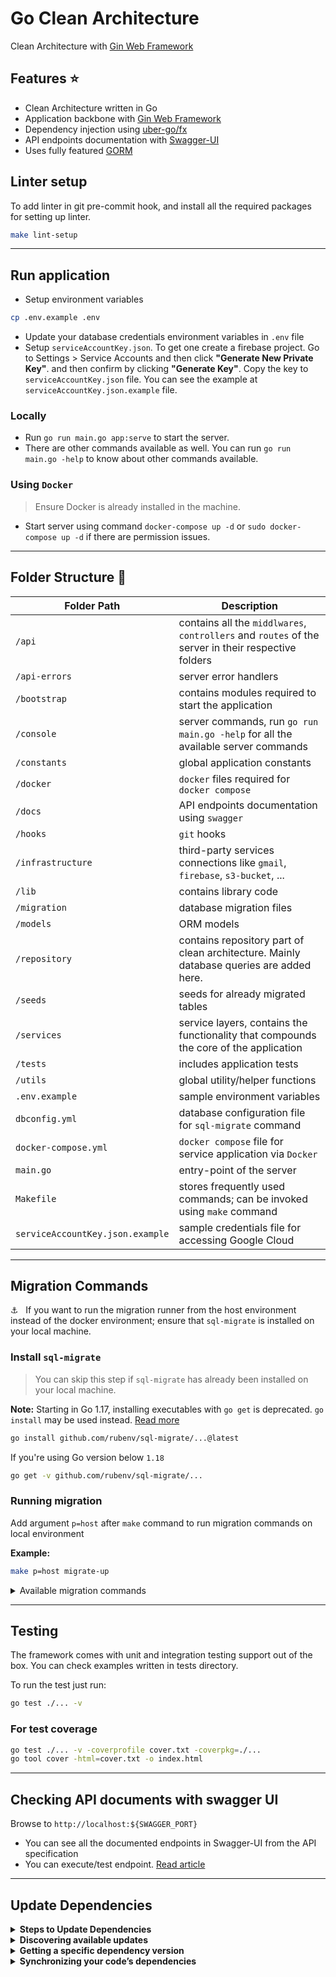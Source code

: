 # Go Clean Architecture

Clean Architecture with [Gin Web Framework](https://github.com/gin-gonic/gin)

## Features :star:

-   Clean Architecture written in Go
-   Application backbone with [Gin Web Framework](https://github.com/gin-gonic/gin)
-   Dependency injection using [uber-go/fx](https://pkg.go.dev/go.uber.org/fx)
-   API endpoints documentation with [Swagger-UI](https://swagger.io/tools/swagger-ui/download/)
-   Uses fully featured [GORM](https://gorm.io/index.html)

## Linter setup

To add linter in git pre-commit hook, and install all the required packages for setting up linter.

```zsh
make lint-setup
```

---

## Run application

-   Setup environment variables

```zsh
cp .env.example .env
```

-   Update your database credentials environment variables in `.env` file
- Setup `serviceAccountKey.json`. To get one create a firebase project. Go to Settings > Service Accounts and then click **"Generate New Private Key"**. and then confirm by clicking **"Generate Key"**.
Copy the key to `serviceAccountKey.json` file. You can see the example at `serviceAccountKey.json.example` file. 

### Locally

-   Run `go run main.go app:serve` to start the server.
-   There are other commands available as well. You can run `go run main.go -help` to know about other commands available.

### Using `Docker`

> Ensure Docker is already installed in the machine.

-   Start server using command `docker-compose up -d` or `sudo docker-compose up -d` if there are permission issues.

---

## Folder Structure :file_folder:

| Folder Path                      | Description                                                                                         |
| -------------------------------- | --------------------------------------------------------------------------------------------------- |
| `/api`                           | contains all the `middlwares`, `controllers` and `routes` of the server in their respective folders |
| `/api-errors`                    | server error handlers                                                                               |
| `/bootstrap`                     | contains modules required to start the application                                                  |
| `/console`                       | server commands, run `go run main.go -help` for all the available server commands                   |
| `/constants`                     | global application constants                                                                        |
| `/docker`                        | `docker` files required for `docker compose`                                                        |
| `/docs`                          | API endpoints documentation using `swagger`                                                         |
| `/hooks`                         | `git` hooks                                                                                         |
| `/infrastructure`                | third-party services connections like `gmail`, `firebase`, `s3-bucket`, ...                         |
| `/lib`                           | contains library code                                                                               |
| `/migration`                     | database migration files                                                                            |
| `/models`                        | ORM models                                                                                          |
| `/repository`                    | contains repository part of clean architecture. Mainly database queries are added here.             |
| `/seeds`                         | seeds for already migrated tables                                                                   |
| `/services`                      | service layers, contains the functionality that compounds the core of the application               |
| `/tests`                         | includes application tests                                                                          |
| `/utils`                         | global utility/helper functions                                                                     |
| `.env.example`                   | sample environment variables                                                                        |
| `dbconfig.yml`                   | database configuration file for `sql-migrate` command                                               |
| `docker-compose.yml`             | `docker compose` file for service application via `Docker`                                          |
| `main.go`                        | entry-point of the server                                                                           |
| `Makefile`                       | stores frequently used commands; can be invoked using `make` command                                |
| `serviceAccountKey.json.example` | sample credentials file for accessing Google Cloud                                                  |

---

## Migration Commands

⚓️ &nbsp; If you want to run the migration runner from the host environment instead of the docker environment; ensure that `sql-migrate` is installed on your local machine.

### Install `sql-migrate`

> You can skip this step if `sql-migrate` has already been installed on your local machine.

**Note:** Starting in Go 1.17, installing executables with `go get` is deprecated. `go install` may be used instead. [Read more](https://go.dev/doc/go-get-install-deprecation)

```zsh
go install github.com/rubenv/sql-migrate/...@latest
```

If you're using Go version below `1.18`

```zsh
go get -v github.com/rubenv/sql-migrate/...
```

### Running migration

Add argument `p=host` after `make` command to run migration commands on local environment

<b>Example:</b>

```zsh
make p=host migrate-up
```

<details>
    <summary>Available migration commands</summary>

| Command               | Desc                                                       |
| --------------------- | ---------------------------------------------------------- |
| `make migrate-status` | Show migration status                                      |
| `make migrate-up`     | Migrates the database to the most recent version available |
| `make migrate-down`   | Undo a database migration                                  |
| `make redo`           | Reapply the last migration                                 |
| `make create`         | Create new migration file                                  |

</details>

---

## Testing

The framework comes with unit and integration testing support out of the box. You can check examples written in tests directory.

To run the test just run:

```zsh
go test ./... -v
```

### For test coverage

```zsh
go test ./... -v -coverprofile cover.txt -coverpkg=./...
go tool cover -html=cover.txt -o index.html
```

---

## Checking API documents with swagger UI

Browse to `http://localhost:${SWAGGER_PORT}`

-   You can see all the documented endpoints in Swagger-UI from the API specification
-   You can execute/test endpoint. [Read article](https://medium.com/wesionary-team/swagger-ui-on-docker-for-testing-rest-apis-5b3d5fcdee7)

---

## Update Dependencies

<details>
    <summary><b>Steps to Update Dependencies</b></summary>
    
1. `go get -u`
2. Remove all the dependencies packages that has `// indirect` from the modules
3. `go mod tidy`
</details>

<details>
    <summary><b>Discovering available updates</b></summary>
    
List all of the modules that are dependencies of your current module, along with the latest version available for each:
```zsh 
go list -m -u all
```

Display the latest version available for a specific module:

```zsh
go list -m -u example.com/theirmodule
```

<b>Example:</b>

```zsh
go list -m -u cloud.google.com/go/firestore
cloud.google.com/go/firestore v1.2.0 [v1.6.1]
```

</details>

<details>
    <summary><b>Getting a specific dependency version</b></summary>
    
To get a specific numbered version, append the module path with an `@` sign followed by the `version` you want:

```zsh
go get example.com/theirmodule@v1.3.4
```

To get the latest version, append the module path with @latest:

```zsh
go get example.com/theirmodule@latest
```

</details>

<details>
    <summary><b>Synchronizing your code’s dependencies</b></summary>
 
```zsh
go mod tidy
```
</details>
